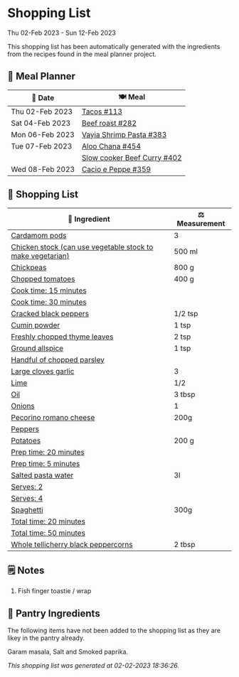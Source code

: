 # Shopping List

Thu 02-Feb 2023 - Sun 12-Feb 2023

This shopping list has been automatically generated with the ingredients from the recipes found in the meal planner project.

## 📅 Meal Planner

|📅 Date| 🍽️ Meal|
|----|----|
|Thu 02-Feb 2023|[Tacos #113](https://github.com/jcallaghan/The-Cookbook/issues/113)|
|Sat 04-Feb 2023|[Beef roast #282](https://github.com/jcallaghan/The-Cookbook/issues/282)|
|Mon 06-Feb 2023|[Vayia Shrimp Pasta #383](https://github.com/jcallaghan/The-Cookbook/issues/383)|
|Tue 07-Feb 2023|[Aloo Chana #454](https://github.com/jcallaghan/The-Cookbook/issues/454)|
||[Slow cooker Beef Curry #402](https://github.com/jcallaghan/The-Cookbook/issues/402)|
|Wed 08-Feb 2023|[Cacio e Peppe #359](https://github.com/jcallaghan/The-Cookbook/issues/359)|

## 🛒 Shopping List

| 🍌 Ingredient| ⚖️ Measurement|
|----------|-----------|
|[Cardamom pods](https://www.sainsburys.co.uk/gol-ui/SearchResults/Cardamom%20pods)|3|
|[Chicken stock (can use vegetable stock to make vegetarian)](https://www.sainsburys.co.uk/gol-ui/SearchResults/Chicken%20stock%20(can%20use%20vegetable%20stock%20to%20make%20vegetarian))|500 ml|
|[Chickpeas](https://www.sainsburys.co.uk/gol-ui/SearchResults/Chickpeas)|800 g|
|[Chopped tomatoes](https://www.sainsburys.co.uk/gol-ui/SearchResults/Chopped%20tomatoes)|400 g|
|[Cook time: 15 minutes](https://www.sainsburys.co.uk/gol-ui/SearchResults/Cook%20time:%2015%20minutes)||
|[Cook time: 30 minutes](https://www.sainsburys.co.uk/gol-ui/SearchResults/Cook%20time:%2030%20minutes)||
|[Cracked black peppers](https://www.sainsburys.co.uk/gol-ui/SearchResults/Cracked%20black%20peppers)|1/2 tsp|
|[Cumin powder](https://www.sainsburys.co.uk/gol-ui/SearchResults/Cumin%20powder)|1 tsp|
|[Freshly chopped thyme leaves](https://www.sainsburys.co.uk/gol-ui/SearchResults/Freshly%20chopped%20thyme%20leaves)|2 tsp|
|[Ground allspice](https://www.sainsburys.co.uk/gol-ui/SearchResults/Ground%20allspice)|1 tsp|
|[Handful of chopped parsley](https://www.sainsburys.co.uk/gol-ui/SearchResults/Handful%20of%20chopped%20parsley)||
|[Large cloves garlic](https://www.sainsburys.co.uk/gol-ui/SearchResults/Large%20cloves%20garlic)|3|
|[Lime](https://www.sainsburys.co.uk/gol-ui/SearchResults/Lime)|1/2|
|[Oil](https://www.sainsburys.co.uk/gol-ui/SearchResults/Oil)|3 tbsp|
|[Onions](https://www.sainsburys.co.uk/gol-ui/SearchResults/Onions)|1|
|[Pecorino romano cheese](https://www.sainsburys.co.uk/gol-ui/SearchResults/Pecorino%20romano%20cheese)|200g|
|[Peppers](https://www.sainsburys.co.uk/gol-ui/SearchResults/Peppers)||
|[Potatoes](https://www.sainsburys.co.uk/gol-ui/SearchResults/Potatoes)|200 g|
|[Prep time: 20 minutes](https://www.sainsburys.co.uk/gol-ui/SearchResults/Prep%20time:%2020%20minutes)||
|[Prep time: 5 minutes](https://www.sainsburys.co.uk/gol-ui/SearchResults/Prep%20time:%205%20minutes)||
|[Salted pasta water](https://www.sainsburys.co.uk/gol-ui/SearchResults/Salted%20pasta%20water)|3l|
|[Serves: 2](https://www.sainsburys.co.uk/gol-ui/SearchResults/Serves:%202)||
|[Serves: 4](https://www.sainsburys.co.uk/gol-ui/SearchResults/Serves:%204)||
|[Spaghetti](https://www.sainsburys.co.uk/gol-ui/SearchResults/Spaghetti)|300g|
|[Total time: 20 minutes](https://www.sainsburys.co.uk/gol-ui/SearchResults/Total%20time:%2020%20minutes)||
|[Total time: 50 minutes](https://www.sainsburys.co.uk/gol-ui/SearchResults/Total%20time:%2050%20minutes)||
|[Whole tellicherry black peppercorns](https://www.sainsburys.co.uk/gol-ui/SearchResults/Whole%20tellicherry%20black%20peppercorns)|2 tbsp|

## 🗒️ Notes

1. Fish finger toastie / wrap

## 🏪 Pantry Ingredients

The following items have not been added to the shopping list as they are likey in the pantry already.

Garam masala, Salt and Smoked paprika.


_This shopping list was generated at 02-02-2023 18:36:26._